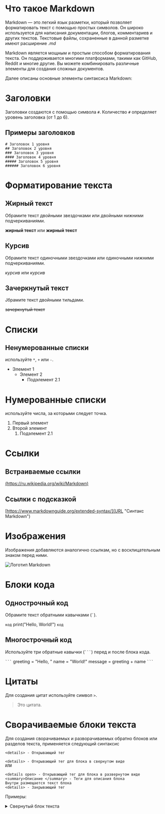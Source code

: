 # Что такое Markdown

Markdown — это легкий язык разметки, который позволяет форматировать текст с помощью простых символов. 
Он широко используется для написания документации, блогов, комментариев и других текстов.
Текстовые файлы, сохраненные в данной разметке имеют расширение *.md*

Markdown является мощным и простым способом форматирования текста. 
Он поддерживается многими платформами, такими как GitHub, Reddit и многие другие. 
Вы можете комбинировать различные элементы для создания сложных документов.

Далее описаны основные элементы синтаксиса Markdown:

# Заголовки

Заголовки создаются с помощью символа `#`. Количество `#` определяет уровень заголовка (от 1 до 6).

## Примеры заголовков

```
# Заголовок 1 уровня
## Заголовок 2 уровня
### Заголовок 3 уровня
#### Заголовок 4 уровня
##### Заголовок 5 уровня
###### Заголовок 6 уровня
```               
                
# Форматирование текста

## Жирный текст
Обрамите текст двойными звездочками или двойными нижними подчеркиваниями.
 
**жирный текст** или __жирный текст__
                
## Курсив

Обрамите текст одиночными звездочками или одиночными нижними подчеркиваниями.
 
*курсив* или _курсив_                
                
## Зачеркнутый текст

Jбрамите текст двойными тильдами.
 
~~зачеркнутый текст~~

# Списки

## Ненумерованные списки
используйте `*`, `+` или `-`.

- Элемент 1
  - Элемент 2
    - Подэлемент 2.1
                
# Нумерованные списки
используйте числа, за которыми следует точка.

 
1. Первый элемент
  2. Второй элемент
     1. Подэлемент 2.1
                
# Ссылки
## Встраиваемые ссылки
 
[(https://ru.wikipedia.org/wiki/Markdown)](URL)                  
                
## Ссылки с подсказкой
                    
[https://www.markdownguide.org/extended-syntax/](URL "Синтакс Markdown")

                
# Изображения
Изображения добавляются аналогично ссылкам, но с восклицательным знаком перед ними.
 
![Логотип Markdown](https://en.wikipedia.org/wiki/Markdown#/media/File:Markdown-mark.svg)
                
# Блоки кода

## Однострочный код

Обрамите текст обратными кавычками (`` ` ``).
 
`код`
print("Hello, World!")
`код`
                
## Многострочный код

Используйте три обратные кавычки (```` ``` ````) перед и после блока кода.

```` ``` ````
greeting = "Hello, "
name = "World!"
message = greeting + name
```` ``` ````
                
# Цитаты

Для создания цитат используйте символ `>`.

> Это цитата.
 
# Сворачиваемые блоки текста

Для создания сворачиваемых и разворачиваемых обратно блоков или разделов текста, применяется следующий синтаксис

```
<details> - Открывающий тег

<details> - Открывающий тег для блока в свернутом виде
ИЛИ

<details open> - Открывающий тег для блока в развернутом виде
<summary>Описание </summary> - Теги для описания блока
Внутри размещается текст блока
<details> - Закрывающий тег
```
Примеры:

<details>
<summary> Свернутый блок текста </summary>
Текст блока
<details>


<details>
<summary> Развернутый блок текста </summary>
Текст блока
<details>
                     
# Горизонтальная линия

Для создания горизонтальной линии используйте три или более дефиса, звездочки или нижних подчеркиваний.

---
                
# Таблицы
Таблицы создаются с использованием вертикальных черт (|) и дефисов (-) для разделения заголовков и строк.
 
| Заголовок 1 | Заголовок 2 |
|-------------|-------------|
| Ячейка 1    | Ячейка 2    |
| Ячейка 3    | Ячейка 4    |
              
